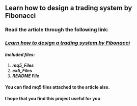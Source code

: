## Learn how to design a trading system by Fibonacci
### Read the article through the following link:
### ***[Learn how to design a trading system by Fibonacci](https://www.mql5.com/en/articles/12301)***
#### ***Included files:***
1. ***mq5_Files***
2. ***ex5_Files***
3. ***README File***
#### You can find mq5 files attached to the article also.

#### I hope that you find this project useful for you.